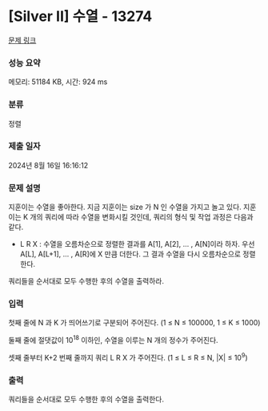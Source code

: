 # [Silver II] 수열 - 13274 

[문제 링크](https://www.acmicpc.net/problem/13274) 

### 성능 요약

메모리: 51184 KB, 시간: 924 ms

### 분류

정렬

### 제출 일자

2024년 8월 16일 16:16:12

### 문제 설명

<p>지훈이는 수열을 좋아한다. 지금 지훈이는 size 가 N 인 수열을 가지고 놀고 있다. 지훈이는 K 개의 쿼리에 따라 수열을 변화시킬 것인데, 쿼리의 형식 및 작업 과정은 다음과 같다.</p>

<ul>
	<li>L R X : 수열을 오름차순으로 정렬한 결과를 A[1], A[2], … , A[N]이라 하자. 우선 A[L], A[L+1], … , A[R]에 X 만큼 더한다. 그 결과 수열을 다시 오름차순으로 정렬한다.</li>
</ul>

<p>쿼리들을 순서대로 모두 수행한 후의 수열을 출력하라.</p>

### 입력 

 <p>첫째 줄에 N 과 K 가 띄어쓰기로 구분되어 주어진다. (1 ≤ N ≤ 100000, 1 ≤ K ≤ 1000)</p>

<p>둘째 줄에 절댓값이 10<sup>18</sup> 이하인, 수열을 이루는 N 개의 정수가 주어진다.</p>

<p>셋째 줄부터 K+2 번째 줄까지 쿼리 L R X 가 주어진다. (1 ≤ L ≤ R ≤ N, |X| ≤ 10<sup>9</sup>)</p>

### 출력 

 <p>쿼리들을 순서대로 모두 수행한 후의 수열을 출력한다.</p>

